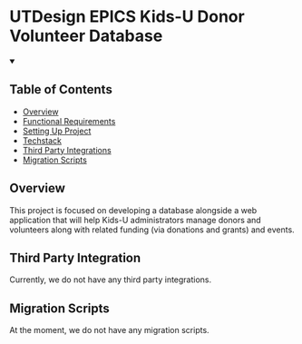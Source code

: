 # UTDesign EPICS Kids-U Donor Volunteer Database

<!-- markdownlint-disable-next-line MD033 -->
<details open><summary><h2>Table of Contents</h2></summary>

- [Overview](#overview)
- [Functional Requirements](docs/functionalRequirements.md)
- [Setting Up Project](docs/setUpProject.md)
- [Techstack](docs/techstack.md)
- [Third Party Integrations](#third-party-integration)
- [Migration Scripts](#migration-scripts)

</details>

## Overview

This project is focused on developing a database alongside a web application that will help Kids-U administrators manage donors and volunteers along with related funding (via donations and grants) and events. 

## Third Party Integration
Currently, we do not have any third party integrations.

## Migration Scripts
At the moment, we do not have any migration scripts.
